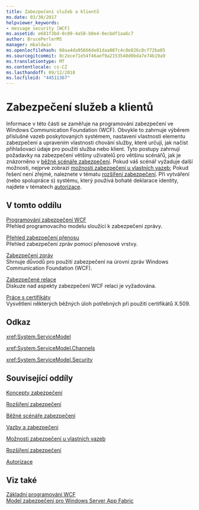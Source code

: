 ```yaml
---
title: Zabezpečení služeb a klientů
ms.date: 03/30/2017
helpviewer_keywords:
- message security [WCF]
ms.assetid: e681f3bd-0c09-4a58-b0e4-0ecbdf1aa6c7
author: BrucePerlerMS
manager: mbaldwin
ms.openlocfilehash: 60aa4da95666de01daa087c4c8e826c8cf72ba85
ms.sourcegitcommit: 8c2ece71e54f46aef9a2153540d0bda7e74b19a9
ms.translationtype: MT
ms.contentlocale: cs-CZ
ms.lasthandoff: 09/12/2018
ms.locfileid: "44511367"
---
```

# <a name="securing-services-and-clients"></a>Zabezpečení služeb a klientů
Informace v této části se zaměřuje na programování zabezpečení ve Windows Communication Foundation (WCF). Obvykle to zahrnuje výběrem příslušné vazeb poskytovaných systémem, nastavení vlastnosti elementu zabezpečení a upravením vlastnosti chování služby, které určují, jak načíst přihlašovací údaje pro použití služba nebo klient. Tyto postupy zahrnují požadavky na zabezpečení většiny uživatelů pro většinu scénářů, jak je znázorněno v [běžné scénáře zabezpečení](../../../../docs/framework/wcf/feature-details/common-security-scenarios.md). Pokud váš scénář vyžaduje další možnosti, nejprve zobrazí [možnosti zabezpečení u vlastních vazeb](../../../../docs/framework/wcf/feature-details/security-capabilities-with-custom-bindings.md); Pokud řešení není zřejmé, naleznete v tématu [rozšíření zabezpečení](../../../../docs/framework/wcf/extending/extending-security.md). Při vytváření (nebo spolupráce s) systému, který používá bohaté deklarace identity, najdete v tématech [autorizace](../../../../docs/framework/wcf/feature-details/authorization-in-wcf.md).  
  
## <a name="in-this-section"></a>V tomto oddílu  
 [Programování zabezpečení WCF](../../../../docs/framework/wcf/feature-details/programming-wcf-security.md)  
 Přehled programovacího modelu sloužící k zabezpečení zprávy.  
  
 [Přehled zabezpečení přenosu](../../../../docs/framework/wcf/feature-details/transport-security-overview.md)  
 Přehled zabezpečení zpráv pomocí přenosové vrstvy.  
  
 [Zabezpečení zpráv](../../../../docs/framework/wcf/feature-details/message-security-in-wcf.md)  
 Shrnuje důvodů pro použití zabezpečení na úrovni zpráv Windows Communication Foundation (WCF).  
  
 [Zabezpečené relace](../../../../docs/framework/wcf/feature-details/secure-sessions.md)  
 Diskuze nad aspekty zabezpečení WCF relaci je vyžadována.  
  
 [Práce s certifikáty](../../../../docs/framework/wcf/feature-details/working-with-certificates.md)  
 Vysvětlení některých běžných úloh potřebných při použití certifikátů X.509.  
  
## <a name="reference"></a>Odkaz  
 <xref:System.ServiceModel>  
  
 <xref:System.ServiceModel.Channels>  
  
 <xref:System.ServiceModel.Security>  
  
## <a name="related-sections"></a>Související oddíly  
 [Koncepty zabezpečení](../../../../docs/framework/wcf/feature-details/security-concepts.md)  
  
 [Rozšíření zabezpečení](../../../../docs/framework/wcf/extending/extending-security.md)  
  
 [Běžné scénáře zabezpečení](../../../../docs/framework/wcf/feature-details/common-security-scenarios.md)  
  
 [Vazby a zabezpečení](../../../../docs/framework/wcf/feature-details/bindings-and-security.md)  
  
 [Možnosti zabezpečení u vlastních vazeb](../../../../docs/framework/wcf/feature-details/security-capabilities-with-custom-bindings.md)  
  
 [Rozšíření zabezpečení](../../../../docs/framework/wcf/extending/extending-security.md)  
  
 [Autorizace](../../../../docs/framework/wcf/feature-details/authorization-in-wcf.md)  
  
## <a name="see-also"></a>Viz také  
 [Základní programování WCF](../../../../docs/framework/wcf/basic-wcf-programming.md)  
 [Model zabezpečení pro Windows Server App Fabric](https://go.microsoft.com/fwlink/?LinkID=201279&clcid=0x409)
